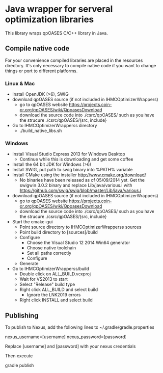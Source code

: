 # Java wrapper for serveral optimization libraries

This library wraps qpOASES C/C++ library in Java. 


## Compile native code

For your convenience compiled libraries are placed in the resources directory. It's only necessary to compile native code if you want to change things or port to different platforms.

### Linux & Mac
- Install OpenJDK (>6), SWIG
- download qpOASES source (if not included in IHMCOptimizerWrappers)
  	- go to qpOASES website  https://projects.coin-or.org/qpOASES/wiki/QpoasesDownload
	- download the source code into ./csrc/qpOASES/ such as you have the strucure ./csrc/qpOASES/{src, include}
- Go to IHMCOptimizerWrapperss directory
	- ./build_native_libs.sh

### Windows
- Install Visual Studio Express 2013 for Windows Desktop
	- Continue while this is downloading and get some coffee
- Install the 64 bit JDK for Windows (>6)
- Install SWIG, put path to swig binary into %PATH% variable
- Install CMake using the installer http://www.cmake.org/download/
	- No binaries have been released as of 05/09/2014 yet. Get the swigwin 3.0.2 binary and replace Lib/java/various.i with https://github.com/swig/swig/blob/master/Lib/java/various.i
- download qpOASES source (if not included in IHMCOptimizerWrappers)
  	- go to qpOASES website  https://projects.coin-or.org/qpOASES/wiki/QpoasesDownload
	- download the source code into ./csrc/qpOASES/ such as you have the strucure ./csrc/qpOASES/{src, include}
- Start the cmake-gui
	- Point source directory to IHMCOptimizerWrapperss sources
	- Point build directory to [sources]/build
	- Configure
		- Choose the Visual Studio 12 2014 Win64 generator
		- Choose native toolchain
		- Set all paths correctly
		- Configure
	- Generate
- Go to IHMCOptimizerWrapperss/build
	- Double click on ALL_BUILD.vcxproj
	- Wait for VS2013 to start
	- Select "Release" build type
	- Right click ALL_BUILD and select build
		- Ignore the LNK2019 errors
	- Right click INSTALL and select build

## Publishing

To publish to Nexus, add the following lines to ~/.gradle/gradle.properties

nexus_username=[username]
nexus_password=[password]


Replace [username] and [password] with your nexus credentials

Then execute 

gradle publish
